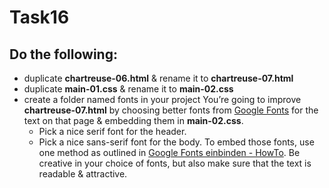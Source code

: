 # Task16

## Do the following:
  - duplicate **chartreuse-06.html** & rename it to **chartreuse-07.html**
  - duplicate **main-01.css** & rename it to **main-02.css**
  - create a folder named fonts in your project
You’re going to improve **chartreuse-07.html** by choosing better fonts from [Google Fonts](https://fonts.google.com/) for the text on that page & embedding them in **main-02.css**.
    - Pick a nice serif font for the header.
    - Pick a nice sans-serif font for the body.
To embed those fonts, use one method as outlined in [Google Fonts einbinden - HowTo](https://wiki.selfhtml.org/wiki/HTML/Tutorials/Google-Fonts_einbinden).
Be creative in your choice of fonts, but also make sure that the text is readable & attractive.
